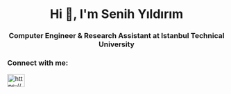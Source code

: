<h1 align="center">Hi 👋, I'm Senih Yıldırım</h1>
<h3 align="center">Computer Engineer & Research Assistant at Istanbul Technical University</h3>

<h3 align="left">Connect with me:</h3>
<p align="left">
<a href="https://linkedin.com/in/https://www.linkedin.com/in/senih-yildirim-8b8b731a4/" target="blank"><img align="center" src="https://raw.githubusercontent.com/rahuldkjain/github-profile-readme-generator/master/src/images/icons/Social/linked-in-alt.svg" alt="https://www.linkedin.com/in/senih-yildirim-8b8b731a4/" height="30" width="40" /></a>
</p>
